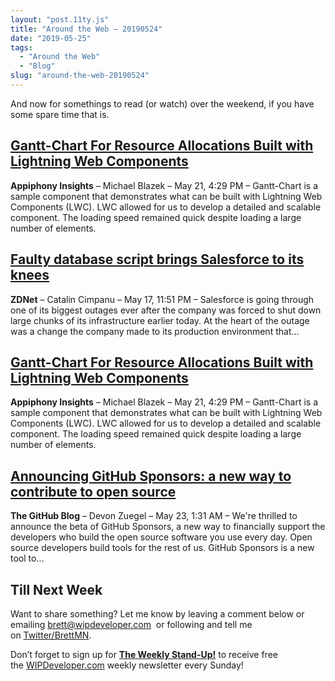 ```yaml
---
layout: "post.11ty.js"
title: "Around the Web – 20190524"
date: "2019-05-25"
tags: 
  - "Around the Web"
  - "Blog"
slug: "around-the-web-20190524"
---
```


And now for somethings to read (or watch) over the weekend, if you have some spare time that is.

## [Gantt-Chart For Resource Allocations Built with Lightning Web Components](https://medium.com/appiphony-llc/gantt-chart-for-resource-allocations-built-with-lightning-web-components-a9cea89579a7)

**Appiphony Insights** – Michael Blazek – May 21, 4:29 PM – Gantt-Chart is a sample component that demonstrates what can be built with Lightning Web Components (LWC). LWC allowed for us to develop a detailed and scalable component. The loading speed remained quick despite loading a large number of elements.

## [Faulty database script brings Salesforce to its knees](https://www.zdnet.com/article/faulty-database-script-brings-salesforce-to-its-knees/)

**ZDNet** – Catalin Cimpanu – May 17, 11:51 PM – Salesforce is going through one of its biggest outages ever after the company was forced to shut down large chunks of its infrastructure earlier today. At the heart of the outage was a change the company made to its production environment that…

## [Gantt-Chart For Resource Allocations Built with Lightning Web Components](https://medium.com/appiphony-llc/gantt-chart-for-resource-allocations-built-with-lightning-web-components-a9cea89579a7)

**Appiphony Insights** – Michael Blazek – May 21, 4:29 PM – Gantt-Chart is a sample component that demonstrates what can be built with Lightning Web Components (LWC). LWC allowed for us to develop a detailed and scalable component. The loading speed remained quick despite loading a large number of elements.

## [Announcing GitHub Sponsors: a new way to contribute to open source](https://github.blog/2019-05-23-announcing-github-sponsors-a-new-way-to-contribute-to-open-source/)

**The GitHub Blog** – Devon Zuegel – May 23, 1:31 AM – We're thrilled to announce the beta of GitHub Sponsors, a new way to financially support the developers who build the open source software you use every day. Open source developers build tools for the rest of us. GitHub Sponsors is a new tool to…

## Till Next Week

Want to share something? Let me know by leaving a comment below or emailing [brett@wipdeveloper.com](mailto:brett@wipdeveloper.com)  or following and tell me on [Twitter/BrettMN](https://twitter.com/BrettMN).

Don’t forget to sign up for **[The Weekly Stand-Up!](https://wipdeveloper.wpcomstaging.com/newsletter/)** to receive free the [WIPDeveloper.com](https://wipdeveloper.wpcomstaging.com/) weekly newsletter every Sunday!

